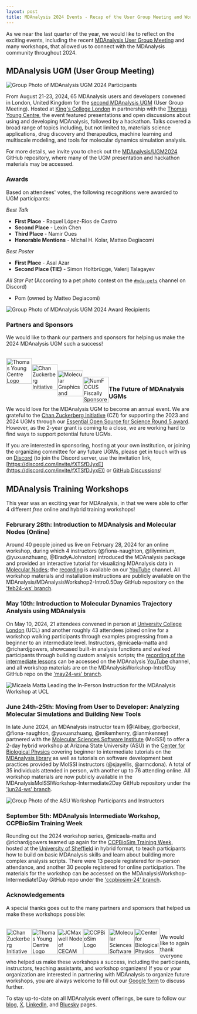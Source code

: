 ```yaml
---
layout: post
title: MDAnalysis 2024 Events - Recap of the User Group Meeting and Workshops
---
```


As we near the last quarter of the year, we would like to reflect on the exciting events, including the recent [MDAnalysis User Group Meeting](https://www.mdanalysis.org/pages/ugm2024/) and many workshops, that allowed us to connect with the MDAnalysis community throughout 2024. 

## MDAnalysis UGM (User Group Meeting)

![Group Photo of MDAnalysis UGM 2024 Participants](/public/images/UGM2024_Group_Photo.jpg)

From August 21-23, 2024, 65 MDAnalysis users and developers convened in London, United Kingdom for the [second MDAnalysis UGM](https://www.mdanalysis.org/pages/ugm2024/) (User Group Meeting). Hosted at [King's College London](https://www.kcl.ac.uk/) in partnership with the [Thomas Young Centre](https://thomasyoungcentre.org/), the event featured presentations and open discussions about using and developing MDAnalysis, followed by a hackathon. Talks covered a broad range of topics including, but not limited to, materials science applications, drug discovery and therapeutics, machine learning and multiscale modeling, and tools for molecular dynamics simulation analysis. 

For more details, we invite you to check out the [MDAnalysis/UGM2024](https://github.com/MDAnalysis/UGM2024/tree/main) GitHub repository, where many of the UGM presentation and hackathon materials may be accessed.

### Awards
Based on attendees' votes, the following recognitions were awarded to UGM participants:

*Best Talk*
* **First Place** - Raquel López-Ríos de Castro
* **Second Place** - Lexin Chen
* **Third Place** - Namir Oues
* **Honorable Mentions** - Michal H. Kolar, Matteo Degiacomi

*Best Poster*
* **First Place** - Asal Azar
* **Second Place (TIE)** - Simon Holtbrügge, Valerij Talagayev

*All Star Pet* (According to a pet photo contest on the [`#mda-pets`](https://discord.com/channels/807348386012987462/1156570811247898706) channel on Discord)
* Pom (owned by Matteo Degiacomi)

![Group Photo of MDAnalysis UGM 2024 Award Recipients](/public/images/UGM2024_Awards_Photo.jpg)

### Partners and Sponsors
We would like to thank our partners and sponsors for helping us make the 2024 MDAnalysis UGM such a success!

<br>
<a hhef="https://thomasyoungcentre.org/">
<img
src="/public/images/TYC_Logo.png"
title="Thomas Young Centre Logo" alt="Thomas Young Centre Logo"
style="float: left; height: 5em; " />
<a/>

<br>
<a href="https://chanzuckerberg.com/">
<img
src="/public/images/CZI_Logo.jpg"
title="Chan Zuckerberg Initiative Logo" alt="Chan Zuckerberg Initiative Logo"
style="float: left; height: 5em; " />  
<a/> 

<br>
<a href="https://mgms.org/">
<img
src="/public/images/MGMS_Logo.jpeg"
title="Molecular Graphics and Modelling Society Logo" alt="Molecular Graphics and Modelling Society Logo"
style="float: left; height: 5em; " />
<a/>

<br>
<a href="{{site.numfocus.sponsored_project}}">
<img
src="/public/images/numfocus-sponsored.png"
title="NumFOCUS Fiscally Sponsored Project Logo" alt="NumFOCUS Fiscally Sponsored Project Logo"
style="float: left; height: 5em; " />
</a>

### The Future of MDAnalysis UGMs

We would love for the MDAnalysis UGM to become an annual event. We are grateful to the [Chan Zuckerberg Initiative](https://chanzuckerberg.com/) (CZI) for supporting the 2023 and 2024 UGMs through our [Essential Open Source for Science Round 5 award](https://chanzuckerberg.com/eoss/proposals/mdanalysis-outreach-and-project-manager/). However, as the 2-year grant is coming to a close, we are working hard to find ways to support potential future UGMs.

If you are interested in sponsoring, hosting at your own institution, or joining the organizing committee for any future UGMs, please get in touch with us on [Discord](https://discord.com/channels/807348386012987462/) (to join the Discord server, use the invitation link, [https://discord.com/invite/fXTSfDJyxE](https://discord.com/invite/fXTSfDJyxE)) or [GitHub Discussions](https://github.com/MDAnalysis/mdanalysis/discussions)!

## MDAnalysis Training Workshops

This year was an exciting year for MDAnalysis, in that we were able to offer 4 different *free* online and hybrid training workshops!

### Februrary 28th: Introduction to MDAnalysis and Molecular Nodes (Online)

Around 40 people joined us live on February 28, 2024 for an online workshop, during which 4 instructors (@fiona-naughton, @lilyminium, @yuxuanzhuang, @BradyAJohnston) introduced the MDAnalysis package and provided an interactive tutorial for visualizing MDAnalysis data in [Molecular Nodes](https://bradyajohnston.github.io/MolecularNodes/); the [recording](https://youtu.be/3zKBjnRnAMg?si=cnGSQxyUmzc9zCDd) is available on our [YouTube](https://www.youtube.com/@mdanalysis3040) channel. All workshop materials and installation instructions are publicly available on the MDAnalysis/MDAnalysisWorkshop2-Intro0.5Day GitHub repository on the ['feb24-ws' branch](https://github.com/MDAnalysis/MDAnalysisWorkshop-Intro0.5Day/tree/feb24-ws).

### May 10th: Introduction to Molecular Dynamics Trajectory Analysis using MDAnalysis

On May 10, 2024, 21 attendees convened in person at [University College London](https://www.ucl.ac.uk/) (UCL) and another roughly 43 attendees joined online for a workshop walking participants through examples progressing from a beginner to an intermediate level. Instructors, @micaela-matta and @richardjgowers, showcased built-in analysis functions and walked participants through building custom analysis scripts; the [recording of the intermediate lessons](https://youtu.be/p3OUUnHXQjU) can be accessed on the MDAnalysis [YouTube](https://www.youtube.com/@mdanalysis3040) channel, and all workshop materials are on the MDAnalysisWorkshop-Intro1Day GitHub repo on the ['may24-ws' branch](https://github.com/MDAnalysis/MDAnalysisWorkshop-Intro1Day/tree/may24-ws). 

![Micaela Matta Leading the In-Person Instruction for the MDAnalysis Workshop at UCL](/public/images/May2024_Workshop_Photo.jpg)

### June 24th-25th: Moving from User to Developer: Analyzing Molecular Simulations and Building New Tools

In late June 2024, an MDAnalysis instructor team (@IAlibay, @orbeckst, @fiona-naughton, @yuxuanzhuang, @mikemhenry, @ianmkenney) partnered with the [Molecular Sciences Software Institute](https://molssi.org/) (MolSSI) to offer a 2-day hybrid workshop at Arizona State University (ASU) in the [Center for Biological Physics](https://cbp.asu.edu/) covering beginner to intermediate tutorials on the [MDAnalysis library](https://github.com/MDAnalysis/mdanalysis) as well as tutorials on software development best practices provided by MolSSI instructors (@sjayellis, @armcdona). A total of 35 individuals attended in person, with another up to 76 attending online. All workshop materials are now publicly available in the MDAnalysisMolSSIWorkshop-Intermediate2Day GitHub repository under the ['jun24-ws' branch](https://github.com/MDAnalysis/MDAnalysisMolSSIWorkshop-Intermediate2Day/tree/jun24-ws).

![Group Photo of the ASU Workshop Participants and Instructors](/public/images/June2024_Workshop_Photo.jpg)

### September 5th: MDAnalysis Intermediate Workshop, CCPBioSim Training Week

Rounding out the 2024 workshop series, @micaela-matta and @richardjgowers teamed up again for the [CCPBioSim Training Week](https://www.ccpbiosim.ac.uk/training2024), hosted at the [University of Sheffield](https://www.sheffield.ac.uk/) in hybrid format, to teach participants how to build on basic MDAnalysis skills and learn about building more complex analysis scripts. There were 13 people registered for in-person attendance, and another 30 people registered for online participation. The materials for the workshop can be accessed on the MDAnalysisWorkshop-Intermediate1Day GitHub repo under the ['ccpbiosim-24' branch](https://github.com/MDAnalysis/MDAnalysisWorkshop-Intermediate1Day/tree/ccpbiosim-24).

### Acknowledgements

A special thanks goes out to the many partners and sponsors that helped us make these workshops possible:

<br>
<a href="https://chanzuckerberg.com/">
<img
src="/public/images/CZI_Logo.jpg"
title="Chan Zuckerberg Initiative Logo" alt="Chan Zuckerberg Initiative Logo"
style="float: left; height: 5em; " />  
<a/>

<a hhef="https://thomasyoungcentre.org/">
<img
src="/public/images/TYC_Logo.png"
title="Thomas Young Centre Logo" alt="Thomas Young Centre Logo"
style="float: left; height: 5em; " />
<a/>

<a hhef="https://uk-jcmaxwell.cecam.org/">
<img
src="/public/images/CECAM_UK_JCMAXWELL_Logo.jpg"
title="JCMaxwell Node of CECAM Logo" alt="JCMaxwell Node of CECAM Logo"
style="float: left; height: 5em; " />
<a/>

<a hhef="https://www.ccpbiosim.ac.uk/">
<img
src="/public/images/CCPBioSim_Logo.jpeg"
title="CCPBioSim Logo" alt="CCPBioSim Logo"
style="float: left; height: 5em; " />
<a/>

<a hhef="https://molssi.org/">
<img
src="/public/images/MolSSI_Logo.png"
title="Molecular Sciences Software Institute Logo" alt="Molecular Sciences Software Institute Logo"
style="float: left; height: 5em; " />
<a/>

<a hhef="https://cbp.asu.edu/">
<img
src="/public/images/CBP_logo.png"
title="Center for Biological Physics Logo" alt="Center for Biological Physics (CBP) at Arizona State University (logo) "
style="float: left; height: 5em; " />
<a/>

We would like to again thank everyone who helped us make these workshops a success, including the participants, instructors, teaching assistants, and workshop organizers! If you or your organization are interested in partnering with MDAnalysis to organize future workshops, you are always welcome to fill out our [Google form](https://docs.google.com/forms/d/e/1FAIpQLSf5-c4kE_trtA1ciSFcLLRsiFASHY-rXuFu7y902pqUgPDppg/viewform?usp=sf_link) to discuss further.

To stay up-to-date on all MDAnalysis event offerings, be sure to follow our [blog][], [X][], [LinkedIn][], and [Bluesky][] pages. 

[blog]: https://www.mdanalysis.org/blog/
[X]: https://twitter.com/mdanalysis
[LinkedIn]: https://www.linkedin.com/company/mdanalysis/
[Bluesky]: https://bsky.app/profile/mdanalysis.bsky.social
